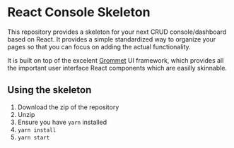 # React Console Skeleton

This repository provides a skeleton for your next CRUD console/dashboard based on React.
It provides a simple standardized way to organize your pages so that you can focus on adding the actual functionality.

It is built on top of the excelent [Grommet](https://github.com/grommet/grommet) UI framework, which provides all the important user interface React components which are easilly skinnable.

## Using the skeleton
1. Download the zip of the repository
2. Unzip
3. Ensure you have `yarn` installed
4. `yarn install`
5. `yarn start`
